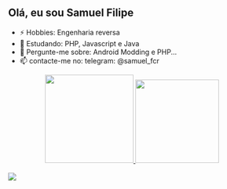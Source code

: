 ## Olá, eu sou Samuel Filipe

- ⚡ Hobbies: Engenharia reversa
- 🌱 Estudando: PHP, Javascript e Java
- 💬 Pergunte-me sobre: Android Modding e PHP...
- 📫 contacte-me no: telegram: @samuel_fcr

<div align="center">
  <a href="https://github.com/Hyupai">
  <img height="180em" src="https://github-readme-stats.vercel.app/api?username=Hyupai&show_icons=true&theme=dracula&include_all_commits=true&count_private=true"/>
  <img height="170em" src="https://github-readme-stats.vercel.app/api/top-langs/?username=Hyupai&layout=compact&langs_count=7&theme=dracula"/>
</div>
   <br> 
  <div mstyle="margin: auto;"> 
  <a href="https://www.youtube.com/c/s4muu" target="_blank"><img src="https://img.shields.io/badge/YouTube-FF0000?style=for-the-badge&logo=youtube&logoColor=white" target="_blank"></a>

 
</div>
